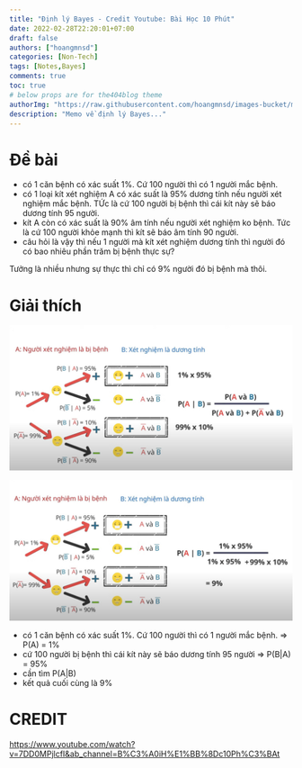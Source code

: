 ```yaml
---
title: "Định lý Bayes - Credit Youtube: Bài Học 10 Phút"
date: 2022-02-28T22:20:01+07:00
draft: false
authors: ["hoangmnsd"]
categories: [Non-Tech]
tags: [Notes,Bayes]
comments: true
toc: true
# below props are for the404blog theme
authorImg: "https://raw.githubusercontent.com/hoangmnsd/images-bucket/master/static/images/hoangmsnd-avatar001.jpg"
description: "Memo về định lý Bayes..."
---
```



# Đề bài

- có 1 căn bệnh có xác suất 1%. Cứ 100 người thì có 1 người mắc bệnh.  
- có 1 loại kít xét nghiệm A có xác suất là 95% dương tính nếu người xét nghiệm mắc bệnh. TỨc là cứ 100 người bị bệnh thì cái kít này sẽ báo dương tính 95 người.  
- kít A còn có xác suất là 90% âm tính nếu người xét nghiệm ko bệnh. Tức là cứ 100 người khỏe mạnh thì kít sẽ báo âm tính 90 người.  
- câu hỏi là vậy thì nếu 1 người mà kít xét nghiệm dương tính thì người đó có bao nhiêu phần trăm bị bệnh thực sự?  

Tưởng là nhiều nhưng sự thực thì chỉ có 9% người đó bị bệnh mà thôi. 

# Giải thích

![](https://raw.githubusercontent.com/hoangmnsd/images-bucket/master/static/images/bayes-1-baihoc10p.jpg)

![](https://raw.githubusercontent.com/hoangmnsd/images-bucket/master/static/images/bayes-2-baihoc10p.jpg)

- có 1 căn bệnh có xác suất 1%. Cứ 100 người thì có 1 người mắc bệnh. => P(A) = 1%  
- cứ 100 người bị bệnh thì cái kít này sẽ báo dương tính 95 người => P(B|A) = 95%  
- cần tìm P(A|B)  
- kết quả cuối cùng là 9%

# CREDIT

https://www.youtube.com/watch?v=7DD0MPjlcfI&ab_channel=B%C3%A0iH%E1%BB%8Dc10Ph%C3%BAt
